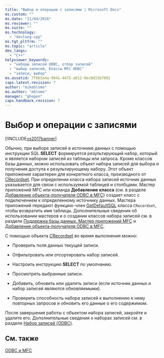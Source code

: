 ```yaml
---
title: "Выбор и операции с записями | Microsoft Docs"
ms.custom: ""
ms.date: "11/04/2016"
ms.reviewer: ""
ms.suite: ""
ms.technology: 
  - "devlang-cpp"
ms.tgt_pltfrm: ""
ms.topic: "article"
dev_langs: 
  - "C++"
helpviewer_keywords: 
  - "наборы записей ODBC, отбор записей"
  - "выбор записей, Классы MFC ODBC"
  - "записи, выбор"
ms.assetid: 7f0b3a4a-9941-4475-a612-9ec8d15b7691
caps.latest.revision: 7
author: "mikeblome"
ms.author: "mblome"
manager: "ghogen"
caps.handback.revision: 7
---
```

# Выбор и операции с записями
[!INCLUDE[vs2017banner](../../assembler/inline/includes/vs2017banner.md)]

Обычно, при выборе записей в источнике данных с помощью инструкции SQL **SELECT** формируется результирующий набор, который и является набором записей из таблицы или запроса.  Кроме классов базы данных, можно использовать объект набора записей для выбора и получения доступа к результирующему набору.  Этот объект приложения характерен для конкретного класса, производного от [CRecordset](../Topic/CRecordset%20Class.md).  При определении класса набора записей источник данных указывается для связи с используемой таблицей и столбцами.  Мастер приложений MFC или команда **Добавление класса** \(см. в разделе [Добавление объекта\-получателя ODBC в MFC](../../mfc/reference/adding-an-mfc-odbc-consumer.md)\) создает класс с подключением к определенному источнику данных.  Мастера приложений передают функцию\-член [GetDefaultSQL](../Topic/CRecordset::GetDefaultSQL.md) класса `CRecordset`, чтобы возвратить имя таблицы.  Дополнительные сведения об использовании мастеров и о создании классов набора записей см. в разделе [Поддержка базы данных. Мастер приложений MFC](../../mfc/reference/database-support-mfc-application-wizard.md) и [Добавление объекта\-получателя ODBC в MFC](../../mfc/reference/adding-an-mfc-odbc-consumer.md).  
  
 С помощью объекта [CRecordset](../Topic/CRecordset%20Class.md) во время выполнения можно:  
  
-   Проверить поля данных текущей записи.  
  
-   Отфильтровать или отсортировать набор записей.  
  
-   Настроить инструкцию **SELECT** по умолчанию.  
  
-   Просмотреть выбранные записи.  
  
-   Добавить, обновить или удалить записи \(если источник данных и набор записей являются обновляемыми\).  
  
-   Проверить способность набора записей к выполнению к нему повторных запросов и обновить его данные о его содержимом.  
  
 После завершения работы с объектом набора записей, закройте и удалите его.  Дополнительные сведения о наборах записей см. в разделе [Набор записей \(ODBC\)](../../data/odbc/recordset-odbc.md).  
  
## См. также  
 [ODBC и MFC](../../data/odbc/odbc-and-mfc.md)